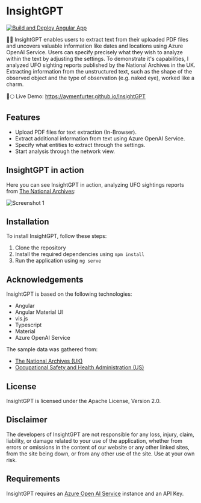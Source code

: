 # InsightGPT
[![Build and Deploy Angular App](https://github.com/aymenfurter/InsightGPT/actions/workflows/main.yml/badge.svg)](https://github.com/aymenfurter/InsightGPT/actions/workflows/main.yml)

📄🔎 InsightGPT enables users to extract text from their uploaded PDF files and uncovers valuable information like dates and locations using Azure OpenAI Service. Users can specify precisely what they wish to analyze within the text by adjusting the settings. To demonstrate it's capabilities, I analyzed UFO sighting reports published by the National Archives in the UK. Extracting information from the unstructured text, such as the shape of the observed object and the type of observation (e.g. naked eye), worked like a charm.

🚀🌕 Live Demo: https://aymenfurter.github.io/InsightGPT

## Features
* Upload PDF files for text extraction (In-Browser).
* Extract additional information from text using Azure OpenAI Service.
* Specify what entities to extract through the settings.
* Start analysis through the network view.

## InsightGPT in action

Here you can see InsightGPT in action, analyzing UFO sightings reports from [The National Archives](https://www.nationalarchives.gov.uk/ufos/):

![Screenshot 1](intro.gif)

## Installation

To install InsightGPT, follow these steps:

1. Clone the repository
2. Install the required dependencies using `npm install`
3. Run the application using `ng serve`

## Acknowledgements

InsightGPT is based on the following technologies:

* Angular
* Angular Material UI
* vis.js
* Typescript
* Material
* Azure OpenAI Service

The sample data was gathered from:
* [The National Archives (UK)](https://www.nationalarchives.gov.uk/ufos/)
* [Occupational Safety and Health Administration (US)](https://www.osha.gov/)

## License
InsightGPT is licensed under the Apache License, Version 2.0.

## Disclaimer
The developers of InsightGPT are not responsible for any loss, injury, claim, liability, or damage related to your use of the application, whether from errors or omissions in the content of our website or any other linked sites, from the site being down, or from any other use of the site. Use at your own risk.

## Requirements
InsightGPT requires an [Azure Open AI Service](https://learn.microsoft.com/en-us/azure/cognitive-services/openai/) instance and an API Key.
